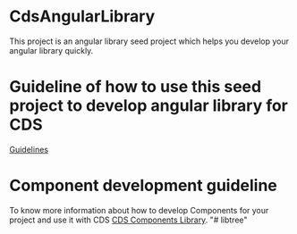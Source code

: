 # CdsAngularLibrary

This project is an angular library seed project which helps you develop your angular library quickly.

# Guideline of how to use this seed project to develop angular library for CDS 
[Guidelines](lib/README.md)

# Component development guideline

To know more information about how to develop Components for your project and use it with CDS  [CDS Components Library](https://uidesigner.accenture.com/gitlab/cds-core/Component-repositry/blob/master/README.md).
"# libtree" 
